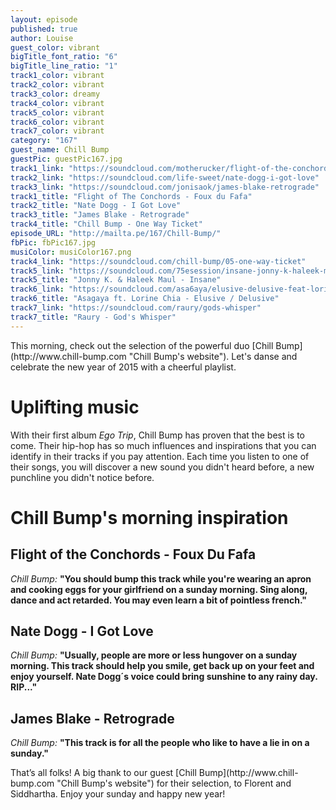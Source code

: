 ```yaml
---
layout: episode
published: true
author: Louise
guest_color: vibrant
bigTitle_font_ratio: "6"
bigTitle_line_ratio: "1"
track1_color: vibrant
track2_color: vibrant
track3_color: dreamy
track4_color: vibrant
track5_color: vibrant
track6_color: vibrant
track7_color: vibrant
category: "167"
guest_name: Chill Bump
guestPic: guestPic167.jpg
track1_link: "https://soundcloud.com/motherucker/flight-of-the-conchords-foux"
track2_link: "https://soundcloud.com/life-sweet/nate-dogg-i-got-love"
track3_link: "https://soundcloud.com/jonisaok/james-blake-retrograde"
track1_title: "Flight of The Conchords - Foux du Fafa"
track2_title: "Nate Dogg - I Got Love"
track3_title: "James Blake - Retrograde"
track4_title: "Chill Bump - One Way Ticket"
episode_URL: "http://mailta.pe/167/Chill-Bump/"
fbPic: fbPic167.jpg
musiColor: musiColor167.png
track4_link: "https://soundcloud.com/chill-bump/05-one-way-ticket"
track5_link: "https://soundcloud.com/75esession/insane-jonny-k-haleek-maul"
track5_title: "Jonny K. & Haleek Maul - Insane"
track6_link: "https://soundcloud.com/asa6aya/elusive-delusive-feat-lorine-chia"
track6_title: "Asagaya ft. Lorine Chia - Elusive / Delusive"
track7_link: "https://soundcloud.com/raury/gods-whisper"
track7_title: "Raury - God's Whisper"
---
```


<p id="introduction">
This morning, check out the selection of the powerful duo [Chill Bump](http://www.chill-bump.com "Chill Bump's website"). Let's danse and celebrate the new year of 2015 with a cheerful playlist.</p>
 
# Uplifting music

With their first album _Ego Trip_, Chill Bump has proven that the best is to come. Their hip-hop has so much influences and inspirations that you can identify in their tracks if you pay attention. Each time you listen to one of their songs, you will discover a new sound you didn't heard before, a new punchline you didn't notice before.
 
# Chill Bump's morning inspiration
 
## Flight of the Conchords - Foux Du Fafa
_Chill Bump:_ **"**You should bump this track while you're wearing an apron and cooking eggs for your girlfriend on a sunday morning. Sing along, dance and act retarded. You may even learn a bit of pointless french.**"**
 
## Nate Dogg - I Got Love
_Chill Bump:_ **"**Usually, people are more or less hungover on a sunday morning. This track should help you smile, get back up on your feet and enjoy yourself. Nate Dogg´s voice could bring sunshine to any rainy day. RIP...**"**
 
## James Blake - Retrograde
_Chill Bump:_ **"**This track is for all the people who like to have a lie in on a sunday.**"** 
 
<p id="outroduction">
That’s all folks! A big thank to our guest [Chill Bump](http://www.chill-bump.com "Chill Bump's website") for their selection, to Florent and Siddhartha. Enjoy your sunday and happy new year!
</p>